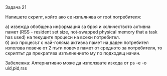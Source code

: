 Задача 21

Напишете скрипт, който ако се изпълнява от root потребителя:

а) извежда обобщена информация за броя и количеството активна памет (RSS - resident set size, not-swapped physical memory that a task has used) на текущите процеси на всеки потребител.\
б) ако процесът с най-голяма активна памет на даден потребител използва повече от 2 пъти повече памет от средното за потребителя, то скриптът да прекратява изпълнението му по подходящ начин.

Забележка: Алтернативно може да използвате изхода от ps -e -o uid,pid,rss
